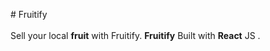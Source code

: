 <p># Fruitify<br /><br />Sell your local <strong>fruit</strong> with Fruitify. <strong>Fruitify</strong> Built with <strong>React</strong> JS .</p>
